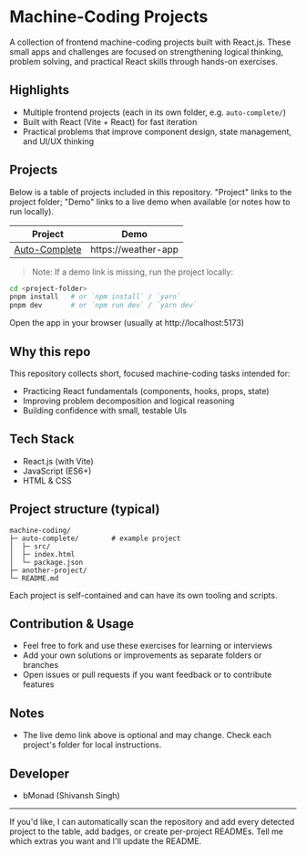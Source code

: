 # Machine-Coding Projects

A collection of frontend machine-coding projects built with React.js. These small apps and challenges are focused on strengthening logical thinking, problem solving, and practical React skills through hands-on exercises.

## Highlights

- Multiple frontend projects (each in its own folder, e.g. `auto-complete/`)
- Built with React (Vite + React) for fast iteration
- Practical problems that improve component design, state management, and UI/UX thinking

## Projects

Below is a table of projects included in this repository. "Project" links to the project folder; "Demo" links to a live demo when available (or notes how to run locally).

| Project                          | Demo                |
| -------------------------------- | ------------------- |
| [Auto-Complete](./auto-complete) | https://weather-app |

> Note: If a demo link is missing, run the project locally:

```bash
cd <project-folder>
pnpm install   # or `npm install` / `yarn`
pnpm dev       # or `npm run dev` / `yarn dev`
```

Open the app in your browser (usually at http://localhost:5173)

## Why this repo

This repository collects short, focused machine-coding tasks intended for:

- Practicing React fundamentals (components, hooks, props, state)
- Improving problem decomposition and logical reasoning
- Building confidence with small, testable UIs

## Tech Stack

- React.js (with Vite)
- JavaScript (ES6+)
- HTML & CSS

## Project structure (typical)

```
machine-coding/
├─ auto-complete/        # example project
│  ├─ src/
│  ├─ index.html
│  └─ package.json
├─ another-project/
└─ README.md
```

Each project is self-contained and can have its own tooling and scripts.

## Contribution & Usage

- Feel free to fork and use these exercises for learning or interviews
- Add your own solutions or improvements as separate folders or branches
- Open issues or pull requests if you want feedback or to contribute features

## Notes

- The live demo link above is optional and may change. Check each project's folder for local instructions.

## Developer

- bMonad (Shivansh Singh)

---

If you'd like, I can automatically scan the repository and add every detected project to the table, add badges, or create per-project READMEs. Tell me which extras you want and I'll update the README.
